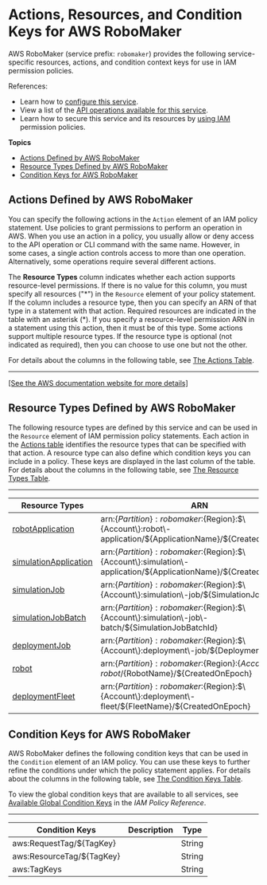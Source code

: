 # Actions, Resources, and Condition Keys for AWS RoboMaker<a name="list_awsrobomaker"></a>

AWS RoboMaker \(service prefix: `robomaker`\) provides the following service\-specific resources, actions, and condition context keys for use in IAM permission policies\.

References:
+ Learn how to [configure this service](https://docs.aws.amazon.com/robomaker/how-it-works.html)\.
+ View a list of the [API operations available for this service](https://docs.aws.amazon.com/robomaker/latest/dg/API_Reference.html)\.
+ Learn how to secure this service and its resources by [using IAM](https://docs.aws.amazon.com/robomaker/latest/dg/what-is-robomaker.html) permission policies\.

**Topics**
+ [Actions Defined by AWS RoboMaker](#awsrobomaker-actions-as-permissions)
+ [Resource Types Defined by AWS RoboMaker](#awsrobomaker-resources-for-iam-policies)
+ [Condition Keys for AWS RoboMaker](#awsrobomaker-policy-keys)

## Actions Defined by AWS RoboMaker<a name="awsrobomaker-actions-as-permissions"></a>

You can specify the following actions in the `Action` element of an IAM policy statement\. Use policies to grant permissions to perform an operation in AWS\. When you use an action in a policy, you usually allow or deny access to the API operation or CLI command with the same name\. However, in some cases, a single action controls access to more than one operation\. Alternatively, some operations require several different actions\.

The **Resource Types** column indicates whether each action supports resource\-level permissions\. If there is no value for this column, you must specify all resources \("\*"\) in the `Resource` element of your policy statement\. If the column includes a resource type, then you can specify an ARN of that type in a statement with that action\. Required resources are indicated in the table with an asterisk \(\*\)\. If you specify a resource\-level permission ARN in a statement using this action, then it must be of this type\. Some actions support multiple resource types\. If the resource type is optional \(not indicated as required\), then you can choose to use one but not the other\.

For details about the columns in the following table, see [The Actions Table](reference_policies_actions-resources-contextkeys.md#actions_table)\.


****  
[\[See the AWS documentation website for more details\]](http://docs.aws.amazon.com/IAM/latest/UserGuide/list_awsrobomaker.html)

## Resource Types Defined by AWS RoboMaker<a name="awsrobomaker-resources-for-iam-policies"></a>

The following resource types are defined by this service and can be used in the `Resource` element of IAM permission policy statements\. Each action in the [Actions table](#awsrobomaker-actions-as-permissions) identifies the resource types that can be specified with that action\. A resource type can also define which condition keys you can include in a policy\. These keys are displayed in the last column of the table\. For details about the columns in the following table, see [The Resource Types Table](reference_policies_actions-resources-contextkeys.md#resources_table)\.


****  

| Resource Types | ARN | Condition Keys | 
| --- | --- | --- | 
|   [ robotApplication ](https://docs.aws.amazon.com/robomaker/latest/dg/managing-robot-applications.html)  |  arn:$\{Partition\}:robomaker:$\{Region\}:$\{Account\}:robot\-application/$\{ApplicationName\}/$\{CreatedOnEpoch\}  |   [ aws:ResourceTag/$\{TagKey\} ](#awsrobomaker-aws_ResourceTag___TagKey_)   | 
|   [ simulationApplication ](https://docs.aws.amazon.com/robomaker/latest/dg/managing-simulation-applications.html)  |  arn:$\{Partition\}:robomaker:$\{Region\}:$\{Account\}:simulation\-application/$\{ApplicationName\}/$\{CreatedOnEpoch\}  |   [ aws:ResourceTag/$\{TagKey\} ](#awsrobomaker-aws_ResourceTag___TagKey_)   | 
|   [ simulationJob ](https://docs.aws.amazon.com/robomaker/latest/dg/simulation.html)  |  arn:$\{Partition\}:robomaker:$\{Region\}:$\{Account\}:simulation\-job/$\{SimulationJobId\}  |   [ aws:ResourceTag/$\{TagKey\} ](#awsrobomaker-aws_ResourceTag___TagKey_)   | 
|   [ simulationJobBatch ](https://docs.aws.amazon.com/robomaker/latest/dg/simulation-job-batch.html)  |  arn:$\{Partition\}:robomaker:$\{Region\}:$\{Account\}:simulation\-job\-batch/$\{SimulationJobBatchId\}  |   [ aws:ResourceTag/$\{TagKey\} ](#awsrobomaker-aws_ResourceTag___TagKey_)   | 
|   [ deploymentJob ](https://docs.aws.amazon.com/robomaker/latest/dg/deployment.html)  |  arn:$\{Partition\}:robomaker:$\{Region\}:$\{Account\}:deployment\-job/$\{DeploymentJobId\}  |   [ aws:ResourceTag/$\{TagKey\} ](#awsrobomaker-aws_ResourceTag___TagKey_)   | 
|   [ robot ](https://docs.aws.amazon.com/robomaker/latest/dg/fleets.html)  |  arn:$\{Partition\}:robomaker:$\{Region\}:$\{Account\}:robot/$\{RobotName\}/$\{CreatedOnEpoch\}  |   [ aws:ResourceTag/$\{TagKey\} ](#awsrobomaker-aws_ResourceTag___TagKey_)   | 
|   [ deploymentFleet ](https://docs.aws.amazon.com/robomaker/latest/dg/managing-simulation-applications.html)  |  arn:$\{Partition\}:robomaker:$\{Region\}:$\{Account\}:deployment\-fleet/$\{FleetName\}/$\{CreatedOnEpoch\}  |   [ aws:ResourceTag/$\{TagKey\} ](#awsrobomaker-aws_ResourceTag___TagKey_)   | 

## Condition Keys for AWS RoboMaker<a name="awsrobomaker-policy-keys"></a>

AWS RoboMaker defines the following condition keys that can be used in the `Condition` element of an IAM policy\. You can use these keys to further refine the conditions under which the policy statement applies\. For details about the columns in the following table, see [The Condition Keys Table](reference_policies_actions-resources-contextkeys.md#context_keys_table)\.

To view the global condition keys that are available to all services, see [Available Global Condition Keys](reference_policies_condition-keys.html#AvailableKeys) in the *IAM Policy Reference*\.


****  

| Condition Keys | Description | Type | 
| --- | --- | --- | 
|   aws:RequestTag/$\{TagKey\}  |  | String | 
|   aws:ResourceTag/$\{TagKey\}  |  | String | 
|   aws:TagKeys  |  | String | 